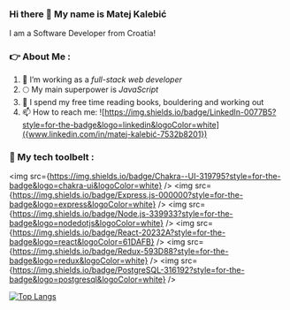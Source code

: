 

### Hi there 👋 My name is Matej Kalebić
I am a Software Developer from Croatia!

### :point_right: About Me :
1. 🔭 I’m working as a *_full-stack web developer_*
2. :full_moon: My main superpower is *_JavaScript_*
3. 🌱 I spend my free time reading books, bouldering and working out
4. 📫 How to reach me: ![https://img.shields.io/badge/LinkedIn-0077B5?style=for-the-badge&logo=linkedin&logoColor=white]({www.linkedin.com/in/matej-kalebić-7532b8201})

### :space_invader: My tech toolbelt :
<img src={https://img.shields.io/badge/Chakra--UI-319795?style=for-the-badge&logo=chakra-ui&logoColor=white} /> <img src={https://img.shields.io/badge/Express.js-000000?style=for-the-badge&logo=express&logoColor=white} /> <img src={https://img.shields.io/badge/Node.js-339933?style=for-the-badge&logo=nodedotjs&logoColor=white} /> <img src={https://img.shields.io/badge/React-20232A?style=for-the-badge&logo=react&logoColor=61DAFB} /> <img src={https://img.shields.io/badge/Redux-593D88?style=for-the-badge&logo=redux&logoColor=white} /> <img src={https://img.shields.io/badge/PostgreSQL-316192?style=for-the-badge&logo=postgresql&logoColor=white} /> 

[![Top Langs](https://github-readme-stats.vercel.app/api/top-langs/?username=MKale112&layout=compact)](https://github.com/MKale112/github-readme-stats)

<!--
**MKale112/MKale112** is a ✨ _special_ ✨ repository because its `README.md` (this file) appears on your GitHub profile.
